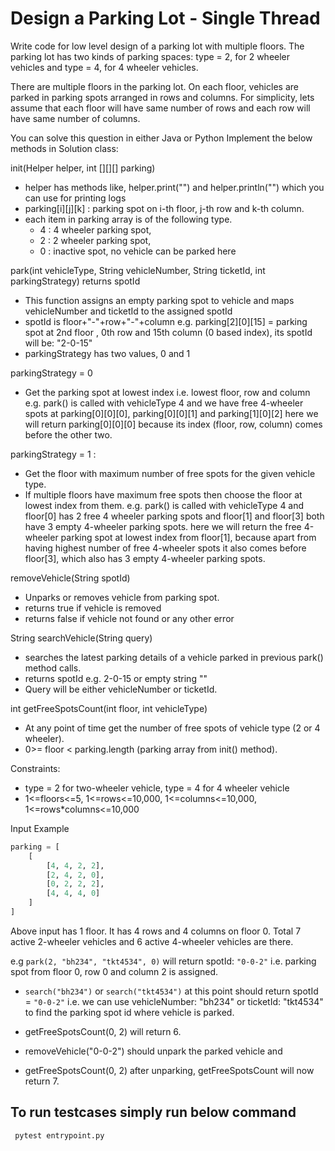 # Design a Parking Lot - Single Thread

Write code for low level design of a parking lot with multiple floors.
The parking lot has two kinds of parking spaces: type = 2, for 2 wheeler vehicles and type = 4, for 4 wheeler vehicles.

There are multiple floors in the parking lot. On each floor, vehicles are parked in parking spots arranged in rows and columns.
For simplicity, lets assume that each floor will have same number of rows and each row will have same number of columns.

You can solve this question in either Java or Python
Implement the below methods in Solution class:

init(Helper helper, int [][][] parking)
- helper has methods like, helper.print("") and helper.println("") which you can use for printing logs
- parking[i][j][k] : parking spot on i-th floor, j-th row and k-th column.
- each item in parking array is of the following type.
  - 4 : 4 wheeler parking spot,
  - 2 : 2 wheeler parking spot,
  - 0 : inactive spot, no vehicle can be parked here

park(int vehicleType, String vehicleNumber, String ticketId, int parkingStrategy)
returns spotId
- This function assigns an empty parking spot to vehicle and maps vehicleNumber and ticketId to the assigned spotId
- spotId is floor+"-"+row+"-"+column
e.g. parking[2][0][15] = parking spot at 2nd floor , 0th row and 15th column (0 based index),
its spotId will be: "2-0-15"
- parkingStrategy has two values, 0 and 1

parkingStrategy = 0
- Get the parking spot at lowest index i.e. lowest floor, row and column
e.g. park() is called with vehicleType 4 and we have free 4-wheeler spots at
parking[0][0][0], parking[0][0][1] and parking[1][0][2]
here we will return parking[0][0][0] because its index (floor, row, column) comes before the other two.

parkingStrategy = 1 :
- Get the floor with maximum number of free spots for the given vehicle type.
- If multiple floors have maximum free spots then choose the floor at lowest index from them.
e.g. park() is called with vehicleType 4 and floor[0] has 2 free 4 wheeler parking spots and
floor[1] and floor[3] both have 3 empty 4-wheeler parking spots.
here we will return the free 4-wheeler parking spot at lowest index from floor[1],
because apart from having highest number of free 4-wheeler spots it also comes before floor[3],
which also has 3 empty 4-wheeler parking spots.

removeVehicle(String spotId)
- Unparks or removes vehicle from parking spot.
- returns true if vehicle is removed
- returns false if vehicle not found or any other error


String searchVehicle(String query)
- searches the latest parking details of a vehicle parked in previous park() method calls.
- returns spotId e.g. 2-0-15 or empty string ""
- Query will be either vehicleNumber or ticketId.

int getFreeSpotsCount(int floor, int vehicleType)
- At any point of time get the number of free spots of vehicle type (2 or 4 wheeler).
- 0>= floor < parking.length (parking array from init() method).


Constraints:
- type = 2 for two-wheeler vehicle, type = 4 for 4 wheeler vehicle
- 1<=floors<=5, 1<=rows<=10,000, 1<=columns<=10,000, 1<=rows*columns<=10,000

Input Example
``` Python
parking = [
    [
        [4, 4, 2, 2],
        [2, 4, 2, 0],
        [0, 2, 2, 2],
        [4, 4, 4, 0]
    ]
]
```
Above input has 1 floor.
It has 4 rows and 4 columns on floor 0.
Total 7 active 2-wheeler vehicles and
6 active 4-wheeler vehicles are there.

e.g `park(2, "bh234", "tkt4534", 0)`
will return spotId: `"0-0-2"`
i.e. parking spot from floor 0, row 0 and column 2 is assigned.

- `search("bh234")` or `search("tkt4534")`
at this point should return spotId = `"0-0-2"`
i.e. we can use vehicleNumber: "bh234" or ticketId: "tkt4534" to find the parking spot id where vehicle is parked.

- getFreeSpotsCount(0, 2)
will return 6.

- removeVehicle("0-0-2")
should unpark the parked vehicle and

- getFreeSpotsCount(0, 2)
after unparking, getFreeSpotsCount will now return 7.

## To run testcases simply run below command 

``` pytest entrypoint.py```
